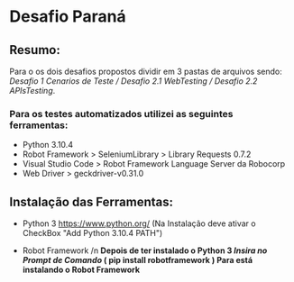 # Desafio Paraná

## Resumo:
Para o os dois desafios propostos dividir em 3 pastas de arquivos sendo: _Desafio 1 Cenarios de Teste / Desafio 2.1 WebTesting / Desafio 2.2 APIsTesting_.

### Para os testes automatizados utilizei as seguintes ferramentas:
* Python 3.10.4
* Robot Framework > SeleniumLibrary > Library Requests 0.7.2
* Visual Studio Code >  Robot Framework Language Server da Robocorp
* Web Driver > geckdriver-v0.31.0

## Instalação das Ferramentas:
* Python 3 <https://www.python.org/>
(Na Instalação deve ativar o CheckBox "Add Python 3.10.4 PATH")

* Robot Framework /n <b> Depois de ter instalado o Python 3 <b>
_Insira no Prompt de Comando_ <b>
( pip install robotframework ) Para está instalando o Robot Framework

